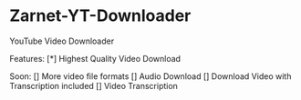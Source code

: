 # Zarnet-YT-Downloader
YouTube Video Downloader

Features:
[*] Highest Quality Video Download

Soon:
[] More video file formats
[] Audio Download
[] Download Video with Transcription included
[] Video Transcription

